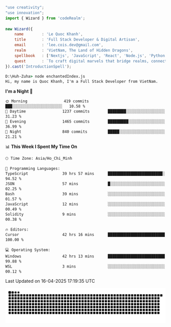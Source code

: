 <!--x axis divider-->

```js 
"use creativity";
"use innovation";
import { Wizard } from 'codeRealm';

new Wizard({
    name        : 'Le Quoc Khanh',
    title       : 'Full Stack Developer & Digital Artisan',
    email       : 'lee.cois.dev@gmail.com',
    realm       : 'VietNam, The Land of Hidden Dragons',
    spellbook   : ['Nextjs', 'JavaScript', 'React', 'Node.js', 'Python', 'Django', 'Cloud Services'],
    quest       : `To craft digital marvels that bridge realms, connect cultures, and bring imagination to life.`,
}).cast('IntroductionSpell');
```

```cmd
D:\Huh-Zuha> node enchantedIndex.js
Hi, my name is Quoc Khanh, I'm a Full Stack Developer from VietNam.
```
<!--START_SECTION:waka-->
**I'm a Night 🦉** 

```text
🌞 Morning                419 commits         ███░░░░░░░░░░░░░░░░░░░░░░   10.58 % 
🌆 Daytime                1237 commits        ████████░░░░░░░░░░░░░░░░░   31.23 % 
🌃 Evening                1465 commits        █████████░░░░░░░░░░░░░░░░   36.99 % 
🌙 Night                  840 commits         █████░░░░░░░░░░░░░░░░░░░░   21.21 % 
```


📊 **This Week I Spent My Time On** 

```text
🕑︎ Time Zone: Asia/Ho_Chi_Minh

💬 Programming Languages: 
TypeScript               39 hrs 57 mins      ████████████████████████░   94.52 % 
JSON                     57 mins             █░░░░░░░░░░░░░░░░░░░░░░░░   02.25 % 
Bash                     39 mins             ░░░░░░░░░░░░░░░░░░░░░░░░░   01.57 % 
JavaScript               12 mins             ░░░░░░░░░░░░░░░░░░░░░░░░░   00.49 % 
Solidity                 9 mins              ░░░░░░░░░░░░░░░░░░░░░░░░░   00.38 % 

🔥 Editors: 
Cursor                   42 hrs 16 mins      █████████████████████████   100.00 % 

💻 Operating System: 
Windows                  42 hrs 13 mins      █████████████████████████   99.88 % 
WSL                      3 mins              ░░░░░░░░░░░░░░░░░░░░░░░░░   00.12 % 
```


 Last Updated on 16-04-2025 17:19:35 UTC
<!--END_SECTION:waka-->
<picture>
  <source media="(prefers-color-scheme: dark)" srcset="https://raw.githubusercontent.com/leecois/leecois/output/github-contribution-grid-snake-dark.svg">
  <source media="(prefers-color-scheme: light)" srcset="https://raw.githubusercontent.com/leecois/leecois/output/github-contribution-grid-snake.svg">
  <img alt="github contribution grid snake animation" src="https://raw.githubusercontent.com/leecois/leecois/output/github-contribution-grid-snake.svg">
</picture>
